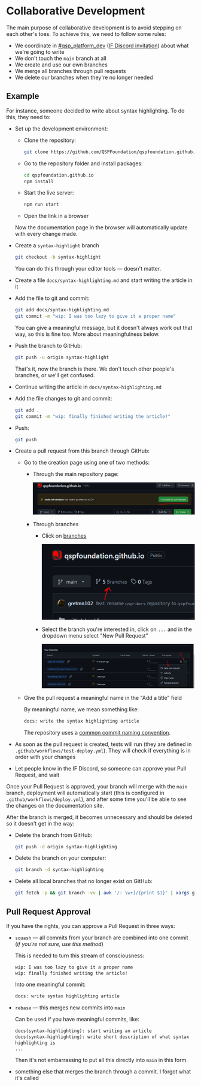

# Collaborative Development

The main purpose of collaborative development is to avoid stepping on each other's toes. To achieve this, we need to follow some rules:

* We coordinate in [#qsp_platform_dev](https://discord.com/channels/373163463842725891/749965798038306866) ([IF Discord invitation](https://discord.gg/bbbdxhE9M2)) about what we're going to write
* We don't touch the `main` branch at all
* We create and use our own branches
* We merge all branches through pull requests
* We delete our branches when they're no longer needed

## Example

For instance, someone decided to write about syntax highlighting. To do this, they need to:

* Set up the development environment:
  * Clone the repository:

    ```bash
    git clone https://github.com/QSPFoundation/qspfoundation.github.io.git
    ```

  * Go to the repository folder and install packages:

    ```bash
    cd qspfoundation.github.io
    npm install
    ```

  * Start the live server:

    ```bash
    npm run start
    ```

  * Open the link in a browser

  Now the documentation page in the browser will automatically update with every change made.

* Create a `syntax-highlight` branch

  ```bash
  git checkout -b syntax-highlight
  ```

  You can do this through your editor tools — doesn't matter.

* Create a file `docs/syntax-highlighting.md` and start writing the article in it
* Add the file to git and commit:

  ```bash
  git add docs/syntax-highlighting.md
  git commit -m "wip: I was too lazy to give it a proper name"
  ```

  You can give a meaningful message, but it doesn't always work out that way, so this is fine too. More about meaningfulness below.

* Push the branch to GitHub:

  ```bash
  git push -u origin syntax-highlight
  ```

  That's it, now the branch is there. We don't touch other people's branches, or we'll get confused.

* Continue writing the article in `docs/syntax-highlighting.md`
* Add the file changes to git and commit:

  ```bash
  git add .
  git commit -m "wip: finally finished writing the article!"
  ```

* Push:

  ```bash
  git push
  ```

* Create a pull request from this branch through GitHub:

  * Go to the creation page using one of two methods:
    * Through the main repository page:

      ![create-pull-request](./create-pull-request.png)

    * Through branches
      * Click on [branches](https://github.com/QSPFoundation/qspfoundation.github.io/branches)

        ![branches](./branches.png)
      * Select the branch you're interested in, click on `...` and in the dropdown menu select "New Pull Request"

        ![select-and-pull-request.png](./select-and-pull-request.png)

  * Give the pull request a meaningful name in the "Add a title" field

    By meaningful name, we mean something like:

    ```bash
    docs: write the syntax highlighting article
    ```

    The repository uses a [common commit naming convention](https://www.conventionalcommits.org/en/v1.0.0/).

* As soon as the pull request is created, tests will run (they are defined in `.github/workflows/test-deploy.yml`). They will check if everything is in order with your changes

* Let people know in the IF Discord, so someone can approve your Pull Request, and wait

Once your Pull Request is approved, your branch will merge with the `main` branch, deployment will automatically start (this is configured in `.github/workflows/deploy.yml`), and after some time you'll be able to see the changes on the documentation site.

After the branch is merged, it becomes unnecessary and should be deleted so it doesn't get in the way:

* Delete the branch from GitHub:

  ```bash
  git push -d origin syntax-highlighting
  ```

* Delete the branch on your computer:

  ```bash
  git branch -d syntax-highlighting
  ```

* Delete all local branches that no longer exist on GitHub:

  ```bash
  git fetch -p && git branch -vv | awk '/: \w+]/{print $1}' | xargs git branch -d --force
  ```

## Pull Request Approval

If you have the rights, you can approve a Pull Request in three ways:

* `squash` — all commits from your branch are combined into one commit (*if you're not sure, use this method*)

  This is needed to turn this stream of consciousness:

  ```text
  wip: I was too lazy to give it a proper name
  wip: finally finished writing the article!
  ```

  Into one meaningful commit:

  ```bash
  docs: write syntax highlighting article
  ```

* `rebase` — this merges new commits into `main`

  Can be used if you have meaningful commits, like:

  ```text
  docs(syntax-highlighting): start writing an article
  docs(syntax-highlighting): write short description of what syntax highlighting is
  ...
  ```

  Then it's not embarrassing to put all this directly into `main` in this form.

* something else that merges the branch through a commit. I forgot what it's called